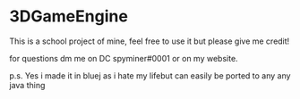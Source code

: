 # 3DGameEngine
This is a school project of mine, feel free to use it but please give me credit!

for questions dm me on DC spyminer#0001 or on my website.

p.s. Yes i made it in bluej as i hate my lifebut can easily be ported to any any java thing
